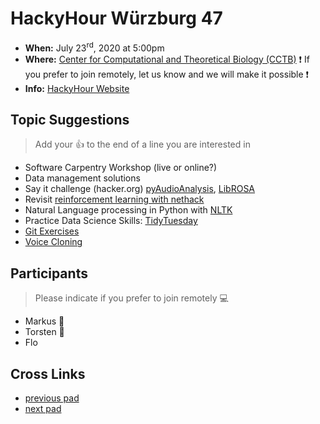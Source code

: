 # HackyHour Würzburg 47

 - **When:** July 23<sup>rd</sup>, 2020 at 5:00pm 
 - **Where:**  [Center for Computational and Theoretical Biology (CCTB)](https://www.google.de/maps/search/cctb/@49.7850979,9.9030254,12z) :exclamation: If you prefer to join remotely, let us know and we will make it possible  :exclamation:
 - **Info:** [HackyHour Website](http://hackyhour.github.io/Wuerzburg/)

## Topic Suggestions
> Add your :+1: to the end of a line you are interested in
 - Software Carpentry Workshop (live or online?)
 - Data management solutions
 - Say it challenge (hacker.org) [pyAudioAnalysis](https://github.com/tyiannak/pyAudioAnalysis), [LibROSA](https://librosa.github.io/librosa/)
 - Revisit [reinforcement learning with nethack](https://ai.facebook.com/blog/nethack-learning-environment-to-advance-deep-reinforcement-learning/)
 - Natural Language processing in Python with [NLTK](https://www.nltk.org/)
 - Practice Data Science Skills: [TidyTuesday](https://github.com/rfordatascience/tidytuesday)
 - [Git Exercises](https://gitexercises.fracz.com/)
 - [Voice Cloning](https://github.com/CorentinJ/Real-Time-Voice-Cloning)


## Participants
> Please indicate if you prefer to join remotely :computer:
 - Markus :pizza:
 - Torsten :pizza:
 - Flo

## Cross Links
 - [previous pad](https://hackmd.io/j7FB6IPeTKqytS1Zp24keA)
 - [next pad](https://hackmd.io/GjxmnEG8QVyMWEaxfiT6GQ)
